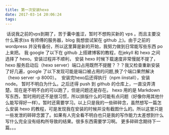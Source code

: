 ```yaml
---
title: 第一次安装hexo
date: 2017-03-14 20:06:24
tags: 
---
```


​	话说我之前的vps到期了，苦于囊中羞涩，暂时不想购买新的 vps 。而且主要没什么需求(ss 有师傅的服务器，blog 我想尝试架在 github 上)。由于之前的 wordpress 并没有备份，所以这里算是新的开始，我努力做到日常能写些东西 po 上来把。
​	我 google 了以下在 github 上搭建博客的教程，在jekyll 和 hexo 之间选择了 hexo。安装过程并不顺利， 安装 hexo 时候下载速度非常慢就不提了，hexo 服务启动后（hexo server）端口占用既然不提醒？？？我又检查重新安装了好几遍，google 了以下发现可能是端口被占用的问题,换了个端口果然解决（hexo server -p 8000）。
​	安装完hexo后还得执行（npm iinstall），安装node。
​	暂时不明白为什么。之后还得 push 到 github 的仓库上，一直没弄清楚。现在是不明不白的可以跑了，但是问题还是存在。
hexo 用的是 Markdown 写东西，暂时用的还不是很习惯，所以排版什么的可能有点问题（好像你用其他什么能写得好一样）。暂时还需要学习。
​	以上只是我的一些碎碎念，虽然想写一篇怎么安装 hexo 的教程，可是发现我在安装的时候并没有截图什么的。所以这里只是一些发泄的碎碎念罢了。如果有人完全看不明白也只是我的写作能力太差想到什么写什么完全没有结构所导致的结果。很多东西需要学习啊。
更多碎碎念期待下一篇。。。